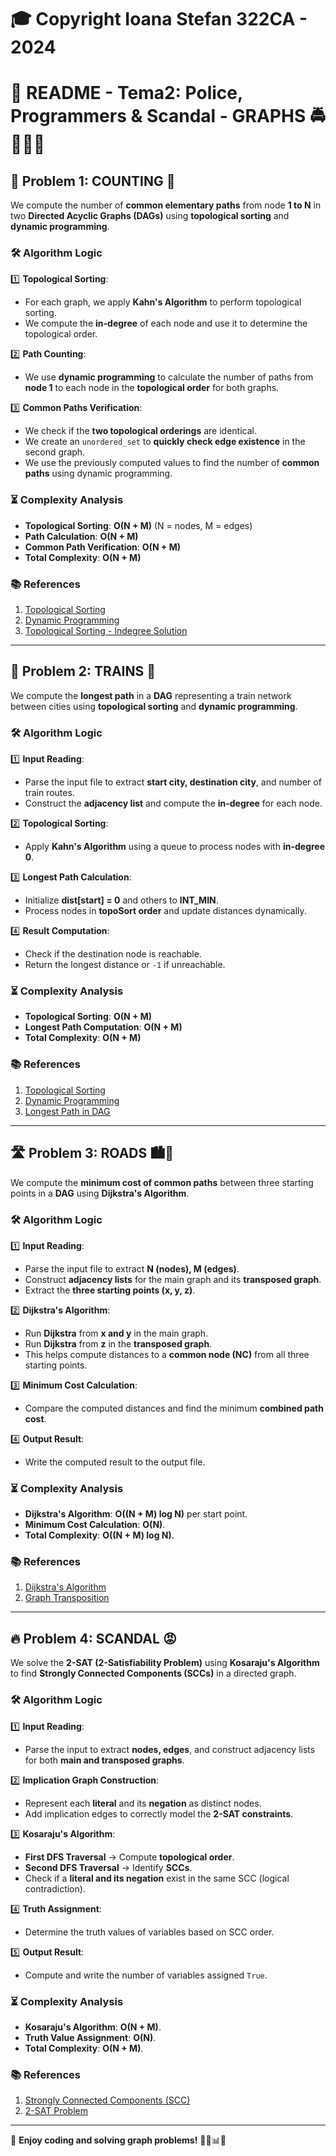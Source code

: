 # 🎓 Copyright Ioana Stefan 322CA - 2024  

# 📌 README - Tema2: Police, Programmers & Scandal - GRAPHS 🚔👨‍💻🔥

## 🚀 Problem 1: COUNTING 🔢

We compute the number of **common elementary paths** from node **1 to N** in two **Directed Acyclic Graphs (DAGs)** using **topological sorting** and **dynamic programming**.

### 🛠 Algorithm Logic

1️⃣ **Topological Sorting**:
   - For each graph, we apply **Kahn's Algorithm** to perform topological sorting.
   - We compute the **in-degree** of each node and use it to determine the topological order.

2️⃣ **Path Counting**:
   - We use **dynamic programming** to calculate the number of paths from **node 1** to each node in the **topological order** for both graphs.

3️⃣ **Common Paths Verification**:
   - We check if the **two topological orderings** are identical.
   - We create an `unordered_set` to **quickly check edge existence** in the second graph.
   - We use the previously computed values to find the number of **common paths** using dynamic programming.

### ⏳ Complexity Analysis

- **Topological Sorting**: **O(N + M)** (N = nodes, M = edges)
- **Path Calculation**: **O(N + M)**
- **Common Path Verification**: **O(N + M)**
- **Total Complexity**: **O(N + M)**

### 📚 References
1. [Topological Sorting](https://www.geeksforgeeks.org/topological-sorting/)
2. [Dynamic Programming](https://www.geeksforgeeks.org/dynamic-programming/#dynamic-programming-dp-algorithm)
3. [Topological Sorting - Indegree Solution](https://www.geeksforgeeks.org/topological-sorting-indegree-based-solution/)

---

## 🚆 Problem 2: TRAINS 🚂

We compute the **longest path** in a **DAG** representing a train network between cities using **topological sorting** and **dynamic programming**.

### 🛠 Algorithm Logic

1️⃣ **Input Reading**:
   - Parse the input file to extract **start city, destination city**, and number of train routes.
   - Construct the **adjacency list** and compute the **in-degree** for each node.

2️⃣ **Topological Sorting**:
   - Apply **Kahn's Algorithm** using a queue to process nodes with **in-degree 0**.

3️⃣ **Longest Path Calculation**:
   - Initialize **dist[start] = 0** and others to **INT_MIN**.
   - Process nodes in **topoSort order** and update distances dynamically.

4️⃣ **Result Computation**:
   - Check if the destination node is reachable.
   - Return the longest distance or `-1` if unreachable.

### ⏳ Complexity Analysis

- **Topological Sorting**: **O(N + M)**
- **Longest Path Computation**: **O(N + M)**
- **Total Complexity**: **O(N + M)**

### 📚 References
1. [Topological Sorting](https://www.geeksforgeeks.org/topological-sorting/)
2. [Dynamic Programming](https://www.geeksforgeeks.org/dynamic-programming/#dynamic-programming-dp-algorithm)
3. [Longest Path in DAG](https://www.geeksforgeeks.org/find-longest-path-directed-acyclic-graph/)

---

## 🛣️ Problem 3: ROADS 🏙️🚖

We compute the **minimum cost of common paths** between three starting points in a **DAG** using **Dijkstra's Algorithm**.

### 🛠 Algorithm Logic

1️⃣ **Input Reading**:
   - Parse the input file to extract **N (nodes), M (edges)**.
   - Construct **adjacency lists** for the main graph and its **transposed graph**.
   - Extract the **three starting points (x, y, z)**.

2️⃣ **Dijkstra's Algorithm**:
   - Run **Dijkstra** from **x and y** in the main graph.
   - Run **Dijkstra** from **z** in the **transposed graph**.
   - This helps compute distances to a **common node (NC)** from all three starting points.

3️⃣ **Minimum Cost Calculation**:
   - Compare the computed distances and find the minimum **combined path cost**.

4️⃣ **Output Result**:
   - Write the computed result to the output file.

### ⏳ Complexity Analysis

- **Dijkstra's Algorithm**: **O((N + M) log N)** per start point.
- **Minimum Cost Calculation**: **O(N)**.
- **Total Complexity**: **O((N + M) log N)**.

### 📚 References
1. [Dijkstra's Algorithm](https://www.geeksforgeeks.org/introduction-to-dijkstras-shortest-path-algorithm/#pseudo-code-for-dijkstras-algorithm)
2. [Graph Transposition](https://www.geeksforgeeks.org/transpose-graph/)

---

## 🔥 Problem 4: SCANDAL 😡

We solve the **2-SAT (2-Satisfiability Problem)** using **Kosaraju's Algorithm** to find **Strongly Connected Components (SCCs)** in a directed graph.

### 🛠 Algorithm Logic

1️⃣ **Input Reading**:
   - Parse the input to extract **nodes, edges**, and construct adjacency lists for both **main and transposed graphs**.

2️⃣ **Implication Graph Construction**:
   - Represent each **literal** and its **negation** as distinct nodes.
   - Add implication edges to correctly model the **2-SAT constraints**.

3️⃣ **Kosaraju's Algorithm**:
   - **First DFS Traversal** → Compute **topological order**.
   - **Second DFS Traversal** → Identify **SCCs**.
   - Check if a **literal and its negation** exist in the same SCC (logical contradiction).

4️⃣ **Truth Assignment**:
   - Determine the truth values of variables based on SCC order.

5️⃣ **Output Result**:
   - Compute and write the number of variables assigned `True`.

### ⏳ Complexity Analysis

- **Kosaraju's Algorithm**: **O(N + M)**.
- **Truth Value Assignment**: **O(N)**.
- **Total Complexity**: **O(N + M)**.

### 📚 References
1. [Strongly Connected Components (SCC)](https://www.geeksforgeeks.org/strongly-connected-components/)
2. [2-SAT Problem](https://www.geeksforgeeks.org/2-satisfiability-2-sat-problem/)

---

🚀 **Enjoy coding and solving graph problems!** 👨‍💻📊🔥

